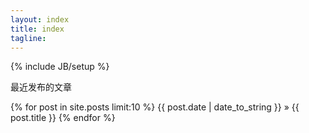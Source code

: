 ```yaml
---
layout: index
title: index
tagline:
---
```


{% include JB/setup %}

最近发布的文章

{% for post in site.posts limit:10 %}
{{ post.date | date_to_string }} » {{ post.title }}
{% endfor %}
